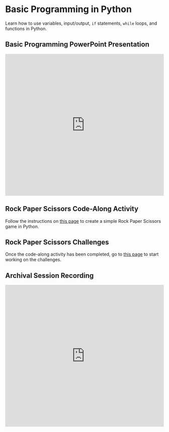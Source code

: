 # Basic Programming in Python
Learn how to use variables, input/output, `if` statements, `while` loops, and functions in Python.

## Basic Programming PowerPoint Presentation
<iframe src='https://view.officeapps.live.com/op/embed.aspx?src=https://hylandtechclub.com/py-201/BasicProgramming/BasicProgramming.pptx' width='100%' height='450px' frameborder='0'></iframe>

## Rock Paper Scissors Code-Along Activity
Follow the instructions on [this page](RPSCodeAlong.md) to create a simple Rock Paper Scissors game in Python.

## Rock Paper Scissors Challenges
Once the code-along activity has been completed, go to [this page](RPSChallenges.md) to start working on the challenges.

## Archival Session Recording
<iframe width="100%" height="450px" src="https://www.youtube.com/embed/u33xA9oUikg" frameborder="0" allow="accelerometer; autoplay; clipboard-write; encrypted-media; gyroscope; picture-in-picture" allowfullscreen></iframe>
